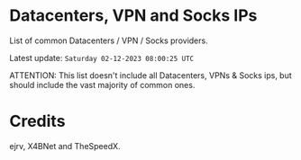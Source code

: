 # Datacenters, VPN and Socks IPs
 
List of common Datacenters / VPN / Socks providers. 

Latest update: `Saturday 02-12-2023 08:00:25 UTC` 

ATTENTION: This list doesn't include all Datacenters, VPNs & Socks ips, 
but should include the vast majority of common ones.

# Credits
ejrv, X4BNet and TheSpeedX.
